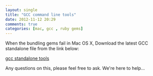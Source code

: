```yaml
---
layout: single
title: "GCC command line tools"
date: 2012-11-12 20:29
comments: true
categories: [mac, gcc , ruby gems]
---
```

When the bundling gems fail in Mac OS X, Download the latest GCC standalone file from the link below:

[gcc standalone tools](https://github.com/kennethreitz/osx-gcc-installer/downloads)

Any questions on this, please feel free to ask. We're here to help...
